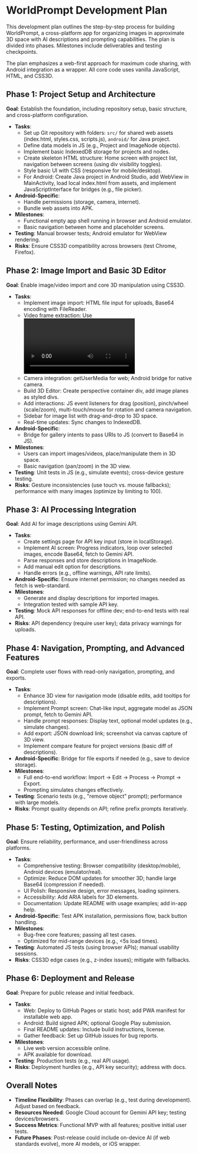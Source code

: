 # WorldPrompt Development Plan

This development plan outlines the step-by-step process for building WorldPrompt, a cross-platform app for organizing images in approximate 3D space with AI descriptions and prompting capabilities. The plan is divided into phases. Milestones include deliverables and testing checkpoints.

The plan emphasizes a web-first approach for maximum code sharing, with Android integration as a wrapper. All core code uses vanilla JavaScript, HTML, and CSS3D.

## Phase 1: Project Setup and Architecture
**Goal**: Establish the foundation, including repository setup, basic structure, and cross-platform configuration.

- **Tasks**:
  - Set up Git repository with folders: `src/` for shared web assets (index.html, styles.css, scripts.js), `android/` for Java project.
  - Define data models in JS (e.g., Project and ImageNode objects).
  - Implement basic IndexedDB storage for projects and nodes.
  - Create skeleton HTML structure: Home screen with project list, navigation between screens (using div visibility toggles).
  - Style basic UI with CSS (responsive for mobile/desktop).
  - For Android: Create Java project in Android Studio, add WebView in MainActivity, load local index.html from assets, and implement JavaScriptInterface for bridges (e.g., file picker).
- **Android-Specific**:
  - Handle permissions (storage, camera, internet).
  - Bundle web assets into APK.
- **Milestones**:
  - Functional empty app shell running in browser and Android emulator.
  - Basic navigation between home and placeholder screens.
- **Testing**: Manual browser tests; Android emulator for WebView rendering.
- **Risks**: Ensure CSS3D compatibility across browsers (test Chrome, Firefox).

## Phase 2: Image Import and Basic 3D Editor
**Goal**: Enable image/video import and core 3D manipulation using CSS3D.

- **Tasks**:
  - Implement image import: HTML file input for uploads, Base64 encoding with FileReader.
  - Video frame extraction: Use <video> and canvas to capture frames at intervals.
  - Camera integration: getUserMedia for web; Android bridge for native camera.
  - Build 3D Editor: Create perspective container div, add image planes as styled divs.
  - Add interactions: JS event listeners for drag (position), pinch/wheel (scale/zoom), multi-touch/mouse for rotation and camera navigation.
  - Sidebar for image list with drag-and-drop to 3D space.
  - Real-time updates: Sync changes to IndexedDB.
- **Android-Specific**:
  - Bridge for gallery intents to pass URIs to JS (convert to Base64 in JS).
- **Milestones**:
  - Users can import images/videos, place/manipulate them in 3D space.
  - Basic navigation (pan/zoom) in the 3D view.
- **Testing**: Unit tests in JS (e.g., simulate events); cross-device gesture testing.
- **Risks**: Gesture inconsistencies (use touch vs. mouse fallbacks); performance with many images (optimize by limiting to 100).

## Phase 3: AI Processing Integration
**Goal**: Add AI for image descriptions using Gemini API.

- **Tasks**:
  - Create settings page for API key input (store in localStorage).
  - Implement AI screen: Progress indicators, loop over selected images, encode Base64, fetch to Gemini API.
  - Parse responses and store descriptions in ImageNode.
  - Add manual edit option for descriptions.
  - Handle errors (e.g., offline warnings, API rate limits).
- **Android-Specific**: Ensure internet permission; no changes needed as fetch is web-standard.
- **Milestones**:
  - Generate and display descriptions for imported images.
  - Integration tested with sample API key.
- **Testing**: Mock API responses for offline dev; end-to-end tests with real API.
- **Risks**: API dependency (require user key); data privacy warnings for uploads.

## Phase 4: Navigation, Prompting, and Advanced Features
**Goal**: Complete user flows with read-only navigation, prompting, and exports.

- **Tasks**:
  - Enhance 3D view for navigation mode (disable edits, add tooltips for descriptions).
  - Implement Prompt screen: Chat-like input, aggregate model as JSON prompt, fetch to Gemini API.
  - Handle prompt responses: Display text, optional model updates (e.g., simulate changes).
  - Add export: JSON download link; screenshot via canvas capture of 3D view.
  - Implement compare feature for project versions (basic diff of descriptions).
- **Android-Specific**: Bridge for file exports if needed (e.g., save to device storage).
- **Milestones**:
  - Full end-to-end workflow: Import → Edit → Process → Prompt → Export.
  - Prompting simulates changes effectively.
- **Testing**: Scenario tests (e.g., "remove object" prompt); performance with large models.
- **Risks**: Prompt quality depends on API; refine prefix prompts iteratively.

## Phase 5: Testing, Optimization, and Polish
**Goal**: Ensure reliability, performance, and user-friendliness across platforms.

- **Tasks**:
  - Comprehensive testing: Browser compatibility (desktop/mobile), Android devices (emulator/real).
  - Optimize: Reduce DOM updates for smoother 3D; handle large Base64 (compression if needed).
  - UI Polish: Responsive design, error messages, loading spinners.
  - Accessibility: Add ARIA labels for 3D elements.
  - Documentation: Update README with usage examples; add in-app help.
- **Android-Specific**: Test APK installation, permissions flow, back button handling.
- **Milestones**:
  - Bug-free core features; passing all test cases.
  - Optimized for mid-range devices (e.g., <5s load times).
- **Testing**: Automated JS tests (using browser APIs); manual usability sessions.
- **Risks**: CSS3D edge cases (e.g., z-index issues); mitigate with fallbacks.

## Phase 6: Deployment and Release
**Goal**: Prepare for public release and initial feedback.

- **Tasks**:
  - Web: Deploy to GitHub Pages or static host; add PWA manifest for installable web app.
  - Android: Build signed APK; optional Google Play submission.
  - Final README updates: Include build instructions, license.
  - Gather feedback: Set up GitHub issues for bug reports.
- **Milestones**:
  - Live web version accessible online.
  - APK available for download.
- **Testing**: Production tests (e.g., real API usage).
- **Risks**: Deployment hurdles (e.g., API key security); address with docs.

## Overall Notes
- **Timeline Flexibility**: Phases can overlap (e.g., test during development). Adjust based on feedback.
- **Resources Needed**: Google Cloud account for Gemini API key; testing devices/browsers.
- **Success Metrics**: Functional MVP with all features; positive initial user tests.
- **Future Phases**: Post-release could include on-device AI (if web standards evolve), more AI models, or iOS wrapper.
